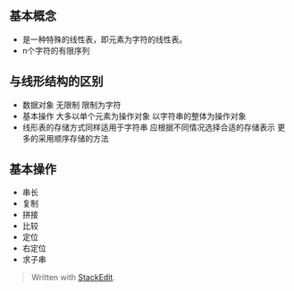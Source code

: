 ## 基本概念
- 是一种特殊的线性表，即元素为字符的线性表。
- n个字符的有限序列
## 与线形结构的区别
- 数据对象
无限制
限制为字符
- 基本操作
大多以单个元素为操作对象
以字符串的整体为操作对象
- 线形表的存储方式同样适用于字符串
应根据不同情况选择合适的存储表示
更多的采用顺序存储的方法
## 基本操作
- 串长
- 复制
- 拼接
- 比较
- 定位
- 右定位
- 求子串

> Written with [StackEdit](https://stackedit.io/).
<!--stackedit_data:
eyJoaXN0b3J5IjpbLTEzMzg2ODQ1NTJdfQ==
-->